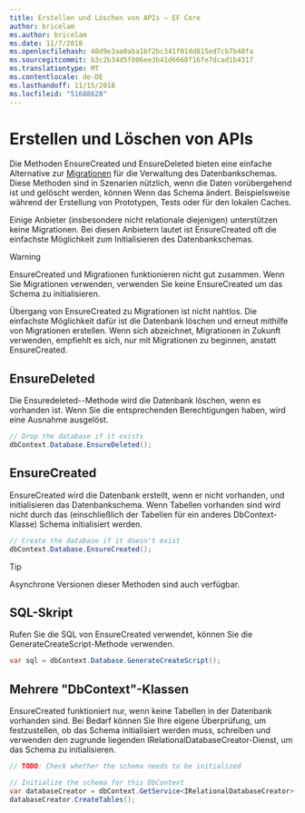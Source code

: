 ```yaml
---
title: Erstellen und Löschen von APIs – EF Core
author: bricelam
ms.author: bricelam
ms.date: 11/7/2018
ms.openlocfilehash: 40d9e3aa0aba1bf2bc341f01dd815ed7cb7b48fa
ms.sourcegitcommit: b3c2b34d5f006ee3b41d6668f16fe7dcad1b4317
ms.translationtype: MT
ms.contentlocale: de-DE
ms.lasthandoff: 11/15/2018
ms.locfileid: "51688628"
---
```

# <a name="create-and-drop-apis"></a>Erstellen und Löschen von APIs

Die Methoden EnsureCreated und EnsureDeleted bieten eine einfache Alternative zur [Migrationen](migrations/index.md) für die Verwaltung des Datenbankschemas. Diese Methoden sind in Szenarien nützlich, wenn die Daten vorübergehend ist und gelöscht werden, können Wenn das Schema ändert. Beispielsweise während der Erstellung von Prototypen, Tests oder für den lokalen Caches.

Einige Anbieter (insbesondere nicht relationale diejenigen) unterstützen keine Migrationen. Bei diesen Anbietern lautet ist EnsureCreated oft die einfachste Möglichkeit zum Initialisieren des Datenbankschemas.

> [!WARNING]
> EnsureCreated und Migrationen funktionieren nicht gut zusammen. Wenn Sie Migrationen verwenden, verwenden Sie keine EnsureCreated um das Schema zu initialisieren.

Übergang von EnsureCreated zu Migrationen ist nicht nahtlos. Die einfachste Möglichkeit dafür ist die Datenbank löschen und erneut mithilfe von Migrationen erstellen. Wenn sich abzeichnet, Migrationen in Zukunft verwenden, empfiehlt es sich, nur mit Migrationen zu beginnen, anstatt EnsureCreated.

## <a name="ensuredeleted"></a>EnsureDeleted

Die Ensuredeleted--Methode wird die Datenbank löschen, wenn es vorhanden ist. Wenn Sie die entsprechenden Berechtigungen haben, wird eine Ausnahme ausgelöst.

``` csharp
// Drop the database if it exists
dbContext.Database.EnsureDeleted();
```

## <a name="ensurecreated"></a>EnsureCreated

EnsureCreated wird die Datenbank erstellt, wenn er nicht vorhanden, und initialisieren das Datenbankschema. Wenn Tabellen vorhanden sind wird nicht durch das (einschließlich der Tabellen für ein anderes DbContext-Klasse) Schema initialisiert werden.

``` csharp
// Create the database if it doesn't exist
dbContext.Database.EnsureCreated();
```

> [!TIP]
> Asynchrone Versionen dieser Methoden sind auch verfügbar.

## <a name="sql-script"></a>SQL-Skript

Rufen Sie die SQL von EnsureCreated verwendet, können Sie die GenerateCreateScript-Methode verwenden.

``` csharp
var sql = dbContext.Database.GenerateCreateScript();
```

## <a name="multiple-dbcontext-classes"></a>Mehrere "DbContext"-Klassen

EnsureCreated funktioniert nur, wenn keine Tabellen in der Datenbank vorhanden sind. Bei Bedarf können Sie Ihre eigene Überprüfung, um festzustellen, ob das Schema initialisiert werden muss, schreiben und verwenden den zugrunde liegenden IRelationalDatabaseCreator-Dienst, um das Schema zu initialisieren.

``` csharp
// TODO: Check whether the schema needs to be initialized

// Initialize the schema for this DbContext
var databaseCreator = dbContext.GetService<IRelationalDatabaseCreator>();
databaseCreator.CreateTables();
```

